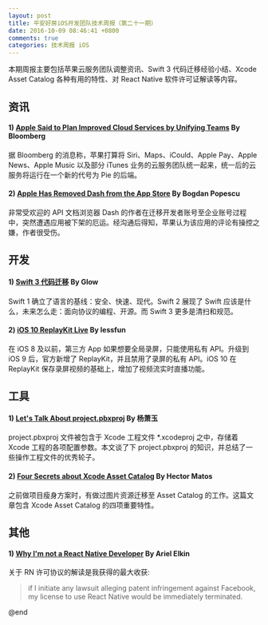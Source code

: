 ```yaml
---
layout: post
title: 平安好房iOS开发团队技术周报（第二十一期）
date: 2016-10-09 08:46:41 +0800
comments: true
categories: 技术周报 iOS
---
```

本期周报主要包括苹果云服务团队调整资讯、Swift 3 代码迁移经验小结、Xcode Asset Catalog 各种有用的特性、对 React Native 软件许可证解读等内容。

<!--more-->

## 资讯

#### 1) [Apple Said to Plan Improved Cloud Services by Unifying Teams](https://www.bloomberg.com/news/articles/2016-10-06/apple-is-said-to-plan-improved-cloud-services-by-unifying-teams) By Bloomberg

据 Bloomberg 的消息称，苹果打算将 Siri、Maps、iCould、Apple Pay、Apple News、Apple Music 以及部分 iTunes 业务的云服务团队统一起来，统一后的云服务将运行在一个新的代号为 Pie 的后端。

#### 2) [Apple Has Removed Dash from the App Store](https://blog.kapeli.com/apple-removed-dash-from-the-app-store#what-happened) By Bogdan Popescu

非常受欢迎的 API 文档浏览器 Dash 的作者在迁移开发者账号至企业账号过程中，突然遭遇应用被下架的厄运。经沟通后得知，苹果认为该应用的评论有操控之嫌，作者很受伤。

## 开发

#### 1) [Swift 3 代码迁移](http://tech.glowing.com/cn/swift3/) By Glow

Swift 1 确立了语言的基线：安全、快速、现代。Swift 2 展现了 Swift 应该是什么，未来怎么走：面向协议的编程、开源。而 Swift 3 更多是清扫和规范。

#### 2) [iOS 10 ReplayKit Live](http://blog.lessfun.com/blog/2016/09/21/ios-10-replaykit-live-and-broadcast-extension/) By lessfun

在 iOS 8 及以前，第三方 App 如果想要全局录屏，只能使用私有 API。升级到 iOS 9 后，官方新增了 ReplayKit，并且禁用了录屏的私有 API。iOS 10 在 ReplayKit 保存录屏视频的基础上，增加了视频流实时直播功能。

## 工具

#### 1) [Let's Talk About project.pbxproj](http://yulingtianxia.com/blog/2016/09/28/Let-s-Talk-About-project-pbxproj/) By 杨萧玉

project.pbxproj 文件被包含于 Xcode 工程文件 *.xcodeproj 之中，存储着 Xcode 工程的各项配置参数。本文谈了下 project.pbxproj 的知识，并总结了一些操作工程文件的优秀轮子。

#### 2) [Four Secrets about Xcode Asset Catalog](http://krakendev.io/blog/4-xcode-asset-catalog-secrets-you-need-to-know) By Hector Matos

之前做项目瘦身方案时，有做过图片资源迁移至 Asset Catalog 的工作。这篇文章包含 Xcode Asset Catalog 的四项重要特性。

## 其他

#### 1) [Why I'm not a React Native Developer](https://arielelkin.github.io/articles/why-im-not-a-react-native-developer) By Ariel Elkin

关于 RN 许可协议的解读是我获得的最大收获:

>if I initiate any lawsuit alleging patent infringement against Facebook, my license to use React Native would be immediately terminated.

@end